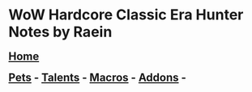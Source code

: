 # WoW Hardcore Classic Era Hunter Notes by Raein
<h2 style="border-bottom: none; margin-top: 6px">
        <a href="https://water-aeon.github.io/hunter/README.md">Home</a>
      </h2>
<h2 style="border-bottom: none; margin-top: 6px">
        <a href="/pets.md">Pets</a> -
        <a href="/talents.md">Talents</a> -
        <a href="/macros.md">Macros</a> -
        <a href="/addons.md">Addons</a> -
      </h2>
